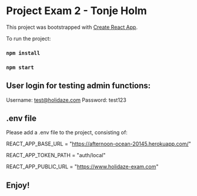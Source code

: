 # Project Exam 2 - Tonje Holm

This project was bootstrapped with [Create React App](https://github.com/facebook/create-react-app).

To run the project:

### `npm install`

### `npm start`

## User login for testing admin functions:

Username: test@holidaze.com
Password: test123

## .env file

Please add a .env file to the project, consisting of:

REACT_APP_BASE_URL = "https://afternoon-ocean-20145.herokuapp.com/"

REACT_APP_TOKEN_PATH = "auth/local"

REACT_APP_PUBLIC_URL = "https://www.holidaze-exam.com"

## Enjoy!
